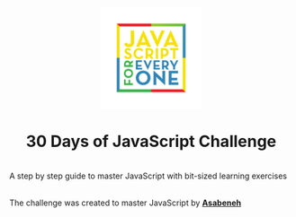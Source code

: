 
<div align="center">
    <img src="./images/banner.webp" alt="JavaScript for Everyone" width="180px">
</div>

<h1 align="center">30 Days of JavaScript Challenge</h1>
    

<br>
A step by step guide to master JavaScript with bit-sized learning exercises
<br>
<br>

The challenge was created to master JavaScript by <a href="https://github.com/Asabeneh/30-Days-Of-JavaScript/" target="_blank"><strong>Asabeneh</strong></a>
